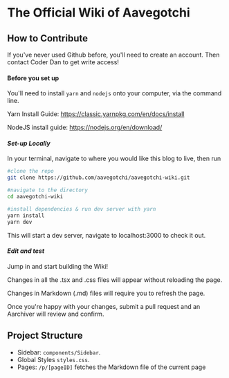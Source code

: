 # The Official Wiki of Aavegotchi

##  How to Contribute

If you've never used Github before, you'll need to create an account. Then contact Coder Dan to get write access! 

#### Before you set up

You'll need to install `yarn` and `nodejs` onto your computer, via the command line. 

Yarn Install Guide: https://classic.yarnpkg.com/en/docs/install

NodeJS install guide: https://nodejs.org/en/download/

#### *Set-up Locally*
In your terminal, navigate to where you would like this blog to live, then run 
```bash
#clone the repo
git clone https://github.com/aavegotchi/aavegotchi-wiki.git

#navigate to the directory
cd aavegotchi-wiki

#install dependencies & run dev server with yarn 
yarn install
yarn dev

```

This will start a dev server, navigate to localhost:3000 to check it out.

#### *Edit and test*

Jump in and start building the Wiki! 

Changes in all the .tsx and .css files will appear without reloading the page.

Changes in Markdown (.md) files will require you to refresh the page. 

Once you're happy with your changes, submit a pull request and an Aarchiver will review and confirm. 

## Project Structure 

- Sidebar: `components/Sidebar`. 
- Global Styles `styles.css`. 
- Pages: `/p/[pageID]` fetches the Markdown file of the current page
